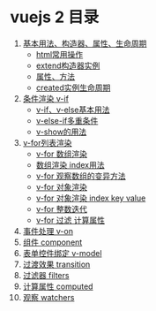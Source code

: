 <h1>vuejs 2 目录</h1>
<ol>
    <li>
        <a href='https://github.com/YonyLady/vueJs/blob/master/1-base'>基本用法、构造器、属性、生命周期</a>
        <ul>
            <li>
                <a href='https://github.com/YonyLady/vueJs/blob/master/1-base/1-htmlTag.html'>
                    html常用操作
                </a>
            </li>
            <li>
                <a href='https://github.com/YonyLady/vueJs/blob/master/1-base/1-extend.html'>
                    extend构造器实例
                </a>
            </li>
            <li>
                <a href='https://github.com/YonyLady/vueJs/blob/master/1-base/1-properties-methods.html'>
                    属性、方法
                </a>
            </li>
            <li>
                <a href='https://github.com/YonyLady/vueJs/blob/master/1-base/1-properties-methods.html'>
                    created实例生命周期
                </a>
            </li>
        </ul>
    </li>
    <li>
        <a href='https://github.com/YonyLady/vueJs/blob/master/2-if'>条件渲染 v-if</a>
        <ul>
            <li>
                <a href='https://github.com/YonyLady/vueJs/blob/master/2-if/2-if-demo.html'>
                    v-if、v-else基本用法
                </a>
            </li>
            <li>
                <a href='https://github.com/YonyLady/vueJs/blob/master/2-if/2-else-if.html'>
                    v-else-if多重条件
                </a>
            </li>
            <li>
                <a href='https://github.com/YonyLady/vueJs/blob/master/2-if/2-v-show.html'>
                    v-show的用法
                </a>
            </li>
        </ul>
    </li>
    <li>
        <a href='https://github.com/YonyLady/vueJs/blob/master/3-for'>v-for列表渲染</a>
        <ul>
            <li>
                <a href='https://github.com/YonyLady/vueJs/blob/master/3-for/v-for-array.html'>
                    v-for 数组渲染
                </a>
            </li>
            <li>
                <a href='https://github.com/YonyLady/vueJs/blob/master/3-for/v-for-array-index.html'>
                    数组渲染 index用法
                </a>
            </li>
            <li>
                <a href='https://github.com/YonyLady/vueJs/blob/master/3-for/v-for-array-methods.html'>
                    v-for 观察数组的变异方法
                </a>
            </li>
            <li>
                <a href='https://github.com/YonyLady/vueJs/blob/master/3-for/v-for-object.html'>
                    v-for 对象渲染
                </a>
            </li>
            <li>
                <a href='https://github.com/YonyLady/vueJs/blob/master/3-for/v-for-object-index.html'>
                    v-for 对象渲染 index key value
                </a>
            </li>
            <li>
                <a href='https://github.com/YonyLady/vueJs/blob/master/3-for/v-for-integer.html'>
                    v-for 整数迭代
                </a>
            </li>
            <li>
                <a href='https://github.com/YonyLady/vueJs/blob/master/3-for/v-for-computed.html'>
                    v-for 过滤 计算属性
                </a>
            </li>
        </ul>
    </li>
    <li>
        <a href='https://github.com/YonyLady/vueJs/tree/master/4-v-on'>事件处理 v-on</a>
    </li>
    <li>
        <a href='https://github.com/YonyLady/vueJs/tree/master/5-component'>组件 component</a>
    </li>
    <li>
        <a href='https://github.com/YonyLady/vueJs/tree/master/6-form'>表单控件绑定 v-model</a>
    </li>
    <li>
        <a href='https://github.com/YonyLady/vueJs/tree/master/7-transition'>过渡效果 transition</a>
    </li>
    <li>
        <a href='https://github.com/YonyLady/vueJs/tree/master/8-filters'>过滤器 filters</a>
    </li>
    <li>
        <a href='https://github.com/YonyLady/vueJs/tree/master/9-computed'>计算属性 computed</a>
    </li>
    <li>
        <a href='https://github.com/YonyLady/vueJs/blob/master/10-watcher'>观察 watchers</a>
    </li>
</ol>

